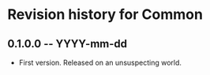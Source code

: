 # Revision history for Common

## 0.1.0.0 -- YYYY-mm-dd

* First version. Released on an unsuspecting world.
